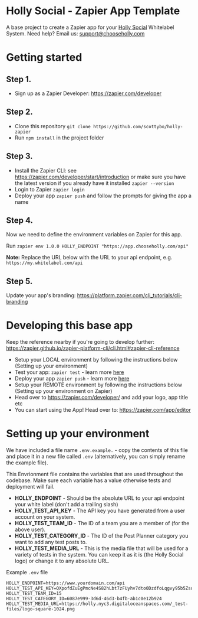 
# Holly Social - Zapier App Template

A base project to create a Zapier app for your [Holly Social](https://www.chooseholly.com) Whitelabel System. Need help? Email us: support@chooseholly.com


# Getting started

## Step 1.

 - Sign up as a Zapier Developer: https://zapier.com/developer


## Step 2. 

 - Clone this repository `git clone https://github.com/scottybo/holly-zapier`
 - Run `npm install` in the project folder

## Step 3.

 - Install the Zapier CLI: see https://zapier.com/developer/start/introduction or make sure you have the latest version if you already have it installed `zapier --version`
 - Login to Zapier `zapier login`
 - Deploy your app `zapier push` and follow the prompts for giving the app a name

## Step 4.

Now we need to define the environment variables on Zapier for this app. 

Run `zapier env 1.0.0 HOLLY_ENDPOINT "https://app.chooseholly.com/api"`

**Note:** Replace the URL below with the URL to your api endpoint, e.g. `https://my.whitelabel.com/api`

## Step 5.

Update your app's branding: https://platform.zapier.com/cli_tutorials/cli-branding




# Developing this base app

Keep the reference nearby if you're going to develop further: https://zapier.github.io/zapier-platform-cli/cli.html#zapier-cli-reference

 - Setup your LOCAL environment by following the instructions below (Setting up your environment)
 - Test your app: `zapier test` - learn more [here](https://zapier.com/developer/start/testing-your-app)
 - Deploy your app `zapier push` - learn more [here](https://zapier.com/developer/start/deploying-your-app)
 - Setup your REMOTE environment by following the instructions below (Setting up your environment on Zapier)
 - Head over to https://zapier.com/developer/ and add your logo, app title etc
 - You can start using the App! Head over to: https://zapier.com/app/editor

# Setting up your environment

We have included a file name `.env.example.` - copy the contents of this file and place it in a new file called `.env` (alternatively, you can simply rename the example file).

This Envrionment file contains the variables that are used throughout the codebase. Make sure each variable has a value otherwise tests and deployment will fail.

 - **HOLLY_ENDPOINT** - Should be the absolute URL to your api endpoint your white label (don't add a trailing slash)
 - **HOLLY_TEST_API_KEY** - The API key you have generated from a user account on your system.
 - **HOLLY_TEST_TEAM_ID** - The ID of a team you are a member of (for the above user).
 - **HOLLY_TEST_CATEGORY_ID** - The ID of the Post Planner category you want to add any test posts to.
 - **HOLLY_TEST_MEDIA_URL** - This is the media file that will be used for a variety of tests in the system. You can keep it as it is (the Holly Social logo) or change it to any absolute URL. 

Example `.env` file
```
HOLLY_ENDPOINT=https://www.yourdomain.com/api
HOLLY_TEST_API_KEY=QXpofdZuEgPmcNe4S82hLbt7zFUyhv7dto0DzdfoLqgvy95b5ZsufBaiXEhEYh
HOLLY_TEST_TEAM_ID=15
HOLLY_TEST_CATEGORY_ID=6087e999-3d6d-46d3-b4fb-ab1c0e12b924
HOLLY_TEST_MEDIA_URL=https://holly.nyc3.digitaloceanspaces.com/_test-files/logo-square-1024.png
```
